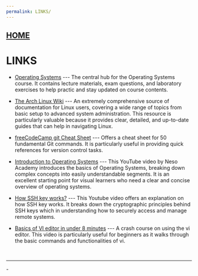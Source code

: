 ```yaml
---
permalink: LINKS/
---
```

## [HOME](../)

# LINKS

* [Operating Systems](https://os.vlsm.org/) --- The central hub for the Operating Systems course. It contains lecture materials, exam questions, and laboratory exercises to help practic and stay updated on course contents.

* [The Arch Linux Wiki](https://wiki.archlinux.org/title/Main_page) --- An extremely comprehensive source of documentation for Linux users, covering a wide range of topics from basic setup to advanced system administration. This resource is particularly valuable because it provides clear, detailed, and up-to-date guides that can help in navigating Linux.

* [freeCodeCamp git Cheat Sheet](https://www.freecodecamp.org/news/git-cheat-sheet/) --- Offers a cheat sheet for 50 fundamental Git commands. It is particularly useful in providing quick references for version control tasks. 

* [Introduction to Operating Systems](https://youtu.be/vBURTt97EkA?si=81_dozikeNZ9jqeJ) --- This YouTube video by Neso Academy introduces the basics of Operating Systems, breaking down complex concepts into easily understandable segments. It is an excellent starting point for visual learners who need a clear and concise overview of operating systems.

* [How SSH key works?](https://www.youtube.com/watch?v=y2SWzw9D4RA) --- This Youtube video offers an explanation on how SSH key works. It breaks down the cryptographic principles behind SSH keys which in understanding how to securely access and manage remote systems.

* [Basics of VI editor in under 8 minutes](https://www.youtube.com/watch?v=-_DvfdgR-LA&t=4s) --- A crash course on using the vi editor. This video is particularly useful for beginners as it walks through the basic commands and functionalities of vi.

<br>
<hr>-
